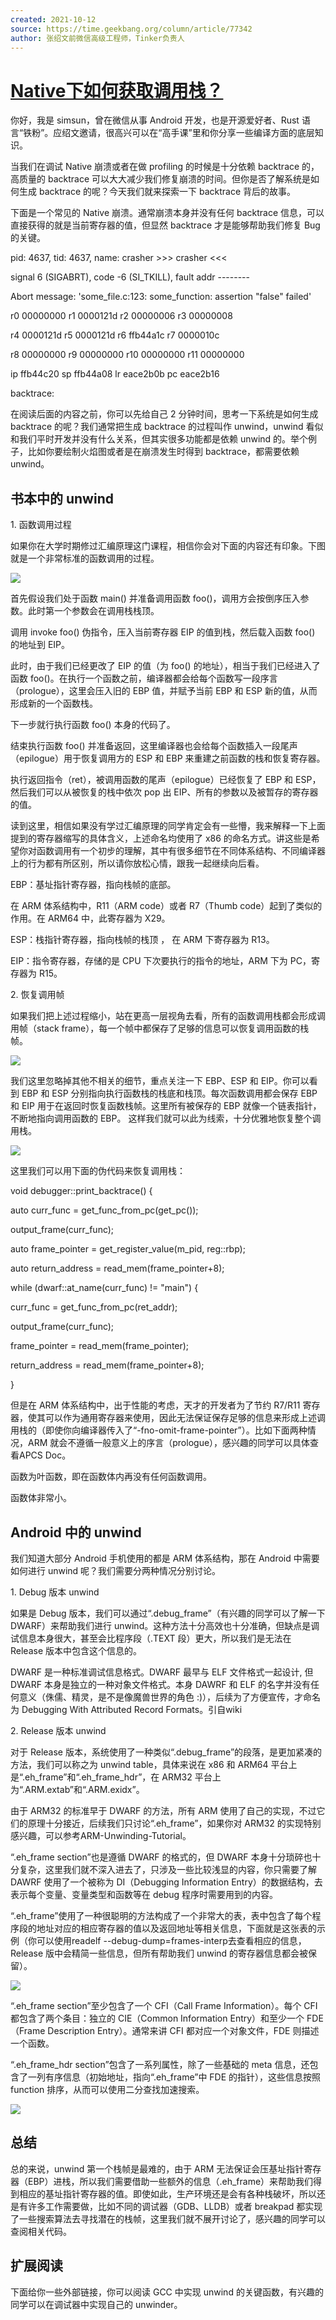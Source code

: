 ```yaml
---
created: 2021-10-12
source: https://time.geekbang.org/column/article/77342
author: 张绍文前微信高级工程师，Tinker负责人
---
```


# [Native下如何获取调用栈？](https://time.geekbang.org/column/article/77342)


你好，我是 simsun，曾在微信从事 Android 开发，也是开源爱好者、Rust 语言“铁粉”。应绍文邀请，很高兴可以在“高手课”里和你分享一些编译方面的底层知识。

当我们在调试 Native 崩溃或者在做 profiling 的时候是十分依赖 backtrace 的，高质量的 backtrace 可以大大减少我们修复崩溃的时间。但你是否了解系统是如何生成 backtrace 的呢？今天我们就来探索一下 backtrace 背后的故事。

下面是一个常见的 Native 崩溃。通常崩溃本身并没有任何 backtrace 信息，可以直接获得的就是当前寄存器的值，但显然 backtrace 才是能够帮助我们修复 Bug 的关键。

pid: 4637, tid: 4637, name: crasher >>> crasher <<<

signal 6 (SIGABRT), code \-6 (SI\_TKILL), fault addr --------

Abort message: 'some\_file.c:123: some\_function: assertion "false" failed'

r0 00000000 r1 0000121d r2 00000006 r3 00000008

r4 0000121d r5 0000121d r6 ffb44a1c r7 0000010c

r8 00000000 r9 00000000 r10 00000000 r11 00000000

ip ffb44c20 sp ffb44a08 lr eace2b0b pc eace2b16

backtrace:

在阅读后面的内容之前，你可以先给自己 2 分钟时间，思考一下系统是如何生成 backtrace 的呢？我们通常把生成 backtrace 的过程叫作 unwind，unwind 看似和我们平时开发并没有什么关系，但其实很多功能都是依赖 unwind 的。举个例子，比如你要绘制火焰图或者是在崩溃发生时得到 backtrace，都需要依赖 unwind。

## 书本中的 unwind

1\. 函数调用过程

如果你在大学时期修过汇编原理这门课程，相信你会对下面的内容还有印象。下图就是一个非常标准的函数调用的过程。

![](https://static001.geekbang.org/resource/image/09/2a/09cd560f823de783e22af03a5f837f2a.png)

首先假设我们处于函数 main() 并准备调用函数 foo()，调用方会按倒序压入参数。此时第一个参数会在调用栈栈顶。

调用 invoke foo() 伪指令，压入当前寄存器 EIP 的值到栈，然后载入函数 foo() 的地址到 EIP。

此时，由于我们已经更改了 EIP 的值（为 foo() 的地址），相当于我们已经进入了函数 foo()。在执行一个函数之前，编译器都会给每个函数写一段序言（prologue），这里会压入旧的 EBP 值，并赋予当前 EBP 和 ESP 新的值，从而形成新的一个函数栈。

下一步就行执行函数 foo() 本身的代码了。

结束执行函数 foo() 并准备返回，这里编译器也会给每个函数插入一段尾声（epilogue）用于恢复调用方的 ESP 和 EBP 来重建之前函数的栈和恢复寄存器。

执行返回指令（ret），被调用函数的尾声（epilogue）已经恢复了 EBP 和 ESP，然后我们可以从被恢复的栈中依次 pop 出 EIP、所有的参数以及被暂存的寄存器的值。

读到这里，相信如果没有学过汇编原理的同学肯定会有一些懵，我来解释一下上面提到的寄存器缩写的具体含义，上述命名均使用了 x86 的命名方式。讲这些是希望你对函数调用有一个初步的理解，其中有很多细节在不同体系结构、不同编译器上的行为都有所区别，所以请你放松心情，跟我一起继续向后看。

EBP：基址指针寄存器，指向栈帧的底部。

在 ARM 体系结构中，R11（ARM code）或者 R7（Thumb code）起到了类似的作用。在 ARM64 中，此寄存器为 X29。

ESP：栈指针寄存器，指向栈帧的栈顶 ， 在 ARM 下寄存器为 R13。

EIP：指令寄存器，存储的是 CPU 下次要执行的指令的地址，ARM 下为 PC，寄存器为 R15。

2\. 恢复调用帧

如果我们把上述过程缩小，站在更高一层视角去看，所有的函数调用栈都会形成调用帧（stack frame），每一个帧中都保存了足够的信息可以恢复调用函数的栈帧。

![](https://static001.geekbang.org/resource/image/01/45/017b900048f1be70ec870ea0750d2145.png)

我们这里忽略掉其他不相关的细节，重点关注一下 EBP、ESP 和 EIP。你可以看到 EBP 和 ESP 分别指向执行函数栈的栈底和栈顶。每次函数调用都会保存 EBP 和 EIP 用于在返回时恢复函数栈帧。这里所有被保存的 EBP 就像一个链表指针，不断地指向调用函数的 EBP。 这样我们就可以此为线索，十分优雅地恢复整个调用栈。

![](https://static001.geekbang.org/resource/image/7a/f8/7ab1f6e1774731ec96b9c68843a73df8.png)

这里我们可以用下面的伪代码来恢复调用栈：

void debugger::print\_backtrace() {

auto curr\_func = get\_func\_from\_pc(get\_pc());

output\_frame(curr\_func);

auto frame\_pointer = get\_register\_value(m\_pid, reg::rbp);

auto return\_address = read\_mem(frame\_pointer+8);

while (dwarf::at\_name(curr\_func) != "main") {

curr\_func = get\_func\_from\_pc(ret\_addr);

output\_frame(curr\_func);

frame\_pointer = read\_mem(frame\_pointer);

return\_address = read\_mem(frame\_pointer+8);

}

但是在 ARM 体系结构中，出于性能的考虑，天才的开发者为了节约 R7/R11 寄存器，使其可以作为通用寄存器来使用，因此无法保证保存足够的信息来形成上述调用栈的（即使你向编译器传入了“-fno-omit-frame-pointer”）。比如下面两种情况，ARM 就会不遵循一般意义上的序言（prologue），感兴趣的同学可以具体查看APCS Doc。

函数为叶函数，即在函数体内再没有任何函数调用。

函数体非常小。

## Android 中的 unwind

我们知道大部分 Android 手机使用的都是 ARM 体系结构，那在 Android 中需要如何进行 unwind 呢？我们需要分两种情况分别讨论。

1\. Debug 版本 unwind

如果是 Debug 版本，我们可以通过“.debug\_frame”（有兴趣的同学可以了解一下DWARF）来帮助我们进行 unwind。这种方法十分高效也十分准确，但缺点是调试信息本身很大，甚至会比程序段（.TEXT 段）更大，所以我们是无法在 Release 版本中包含这个信息的。

DWARF 是一种标准调试信息格式。DWARF 最早与 ELF 文件格式一起设计, 但 DWARF 本身是独立的一种对象文件格式。本身 DAWRF 和 ELF 的名字并没有任何意义（侏儒、精灵，是不是像魔兽世界的角色 :)），后续为了方便宣传，才命名为 Debugging With Attributed Record Formats。引自wiki

2\. Release 版本 unwind

对于 Release 版本，系统使用了一种类似“.debug\_frame”的段落，是更加紧凑的方法，我们可以称之为 unwind table，具体来说在 x86 和 ARM64 平台上是“.eh\_frame”和“.eh\_frame\_hdr”，在 ARM32 平台上为“.ARM.extab”和“.ARM.exidx”。

由于 ARM32 的标准早于 DWARF 的方法，所有 ARM 使用了自己的实现，不过它们的原理十分接近，后续我们只讨论“.eh\_frame”，如果你对 ARM32 的实现特别感兴趣，可以参考ARM-Unwinding-Tutorial。

“.eh\_frame section”也是遵循 DWARF 的格式的，但 DWARF 本身十分琐碎也十分复杂，这里我们就不深入进去了，只涉及一些比较浅显的内容，你只需要了解 DAWRF 使用了一个被称为 DI（Debugging Information Entry）的数据结构，去表示每个变量、变量类型和函数等在 debug 程序时需要用到的内容。

“.eh\_frame”使用了一种很聪明的方法构成了一个非常大的表，表中包含了每个程序段的地址对应的相应寄存器的值以及返回地址等相关信息，下面就是这张表的示例（你可以使用readelf --debug-dump=frames-interp去查看相应的信息，Release 版中会精简一些信息，但所有帮助我们 unwind 的寄存器信息都会被保留）。

![](https://static001.geekbang.org/resource/image/03/70/03aa1ebfe910222910dee2b23c7a5770.png)

“.eh\_frame section”至少包含了一个 CFI（Call Frame Information）。每个 CFI 都包含了两个条目：独立的 CIE（Common Information Entry）和至少一个 FDE（Frame Description Entry）。通常来讲 CFI 都对应一个对象文件，FDE 则描述一个函数。

“.eh\_frame\_hdr section”包含了一系列属性，除了一些基础的 meta 信息，还包含了一列有序信息（初始地址，指向“.eh\_frame”中 FDE 的指针），这些信息按照 function 排序，从而可以使用二分查找加速搜索。

![](https://static001.geekbang.org/resource/image/ba/d1/ba663ea69e7a64a716e37c7f6710f4d1.png)

## 总结

总的来说，unwind 第一个栈帧是最难的，由于 ARM 无法保证会压基址指针寄存器（EBP）进栈，所以我们需要借助一些额外的信息（.eh\_frame）来帮助我们得到相应的基址指针寄存器的值。即使如此，生产环境还是会有各种栈破坏，所以还是有许多工作需要做，比如不同的调试器（GDB、LLDB）或者 breakpad 都实现了一些搜索算法去寻找潜在的栈帧，这里我们就不展开讨论了，感兴趣的同学可以查阅相关代码。

## 扩展阅读

下面给你一些外部链接，你可以阅读 GCC 中实现 unwind 的关键函数，有兴趣的同学可以在调试器中实现自己的 unwinder。
